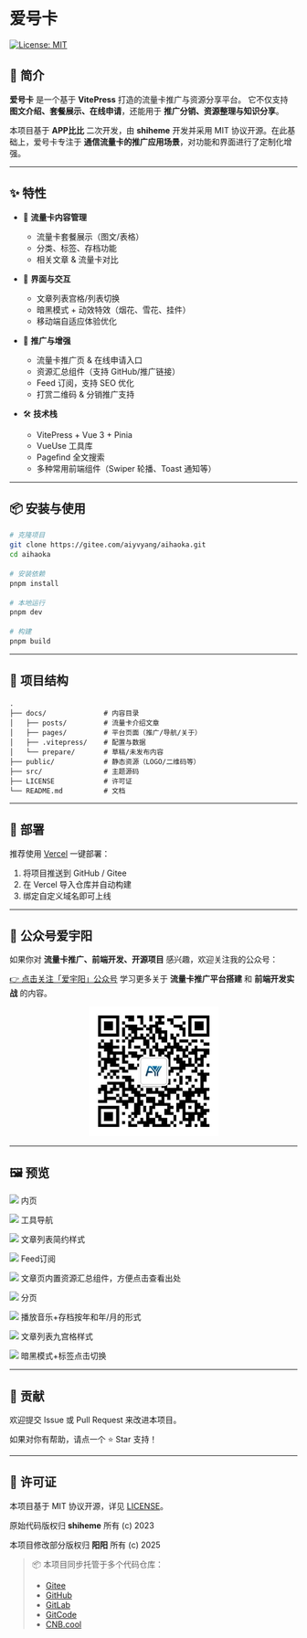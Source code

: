 # 爱号卡

[![License: MIT](https://img.shields.io/badge/License-MIT-yellow.svg)](./LICENSE)

## 📖 简介

**爱号卡** 是一个基于 **VitePress** 打造的流量卡推广与资源分享平台。
它不仅支持 **图文介绍、套餐展示、在线申请**，还能用于 **推广分销、资源整理与知识分享**。

本项目基于 **APP比比** 二次开发，由 **shiheme** 开发并采用 MIT 协议开源。在此基础上，爱号卡专注于 **通信流量卡的推广应用场景**，对功能和界面进行了定制化增强。

---

## ✨ 特性

* 📑 **流量卡内容管理**

  * 流量卡套餐展示（图文/表格）
  * 分类、标签、存档功能
  * 相关文章 & 流量卡对比

* 🎨 **界面与交互**

  * 文章列表宫格/列表切换
  * 暗黑模式 + 动效特效（烟花、雪花、挂件）
  * 移动端自适应体验优化

* 🔗 **推广与增强**

  * 流量卡推广页 & 在线申请入口
  * 资源汇总组件（支持 GitHub/推广链接）
  * Feed 订阅，支持 SEO 优化
  * 打赏二维码 & 分销推广支持

* 🛠️ **技术栈**

  * VitePress + Vue 3 + Pinia
  * VueUse 工具库
  * Pagefind 全文搜索
  * 多种常用前端组件（Swiper 轮播、Toast 通知等）

---

## 📦 安装与使用

```bash
# 克隆项目
git clone https://gitee.com/aiyvyang/aihaoka.git
cd aihaoka

# 安装依赖
pnpm install

# 本地运行
pnpm dev

# 构建
pnpm build
```

---

## 📂 项目结构

```
.
├── docs/              # 内容目录
│   ├── posts/         # 流量卡介绍文章
│   ├── pages/         # 平台页面（推广/导航/关于）
│   ├── .vitepress/    # 配置与数据
│   └── prepare/       # 草稿/未发布内容
├── public/            # 静态资源（LOGO/二维码等）
├── src/               # 主题源码
├── LICENSE            # 许可证
└── README.md          # 文档
```

---

## 🚀 部署

推荐使用 [Vercel](https://vercel.com/) 一键部署：

1. 将项目推送到 GitHub / Gitee
2. 在 Vercel 导入仓库并自动构建
3. 绑定自定义域名即可上线

---

## 📢 公众号爱宇阳

如果你对 **流量卡推广、前端开发、开源项目** 感兴趣，欢迎关注我的公众号：

[👉 点击关注「爱宇阳」公众号](https://mp.weixin.qq.com/s/l5zeSwt6ZcGo5VjQMlsqEg)
学习更多关于 **流量卡推广平台搭建** 和 **前端开发实战** 的内容。

<p align="center">
  <img src="./docs/public/icons/qrcode.jpg" alt="扫码关注 爱宇阳 公众号" width="227" />
</p>

---

## 🖼️ 预览

![](https://fc.sinaimg.cn/large/6364aa43gy1hm0fdq92lmj22c01bq1a2.jpg)
内页

![](https://fc.sinaimg.cn/large/6364aa43gy1hm0fdqk4umj22c01bqk52.jpg)
工具导航

![](https://fc.sinaimg.cn/large/6364aa43gy1hm0fdqppztj22c01bqqqb.jpg)
文章列表简约样式

![](https://fc.sinaimg.cn/large/6364aa43gy1hm0fdqrdlzj22c01bq4hn.jpg)
Feed订阅

![](https://fc.sinaimg.cn/large/6364aa43gy1hm0fdqyuaij22c01bqkee.jpg)
文章页内置资源汇总组件，方便点击查看出处

![](https://fc.sinaimg.cn/large/6364aa43gy1hm0fdqzlnrj22c01bq4qp.jpg)
分页

![](https://fc.sinaimg.cn/large/6364aa43gy1hm0fdr03guj22c01bqb29.jpg)
播放音乐+存档按年和年/月的形式

![](https://fc.sinaimg.cn/large/6364aa43gy1hm0fdr08pnj22c01bqb29.jpg)
文章列表九宫格样式

![](https://fc.sinaimg.cn/large/6364aa43gy1hm0fdr2dlbj22c01bqb29.jpg)
暗黑模式+标签点击切换

---

## 🤝 贡献

欢迎提交 Issue 或 Pull Request 来改进本项目。

如果对你有帮助，请点一个 ⭐️ Star 支持！

---

## 📜 许可证

本项目基于 MIT 协议开源，详见 [LICENSE](./LICENSE)。

原始代码版权归 **shiheme** 所有 (c) 2023

本项目修改部分版权归 **阳阳** 所有 (c) 2025

> 📦 本项目同步托管于多个代码仓库：
>
> * [Gitee](https://gitee.com/aiyvyang/aihaoka)
> * [GitHub](https://github.com/aiyvyang/aihaoka)
> * [GitLab](https://gitlab.com/aiyvyang/aihaoka)
> * [GitCode](https://gitcode.com/aiyvyang/aihaoka)
> * [CNB.cool](https://cnb.cool/aiyvyang/aihaoka)
